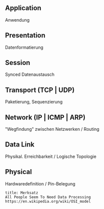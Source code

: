 ## Application 
Anwendung 
## Presentation 
Datenformatierung 
## Session 
Synced Datenaustausch  
## Transport (TCP | UDP)
Paketierung, Sequenzierung 
## Network (IP | ICMP | ARP)
"Wegfindung" zwischen Netzwerken / Routing 
## Data Link 
Physikal. Erreichbarkeit / Logische Topologie 
## Physical 
Hardwaredefinition / Pin-Belegung 

```ad-tip
title: Merksatz
All People Seem To Need Data Processing 
https://en.wikipedia.org/wiki/OSI_model
```
